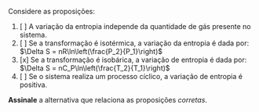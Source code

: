 Considere as proposições:

1. [ ] A variação da entropia independe da quantidade de gás presente no sistema.   
2. [ ] Se a transformação é isotérmica, a variação da entropia é dada por: $\Delta S = nR\ln\left(\frac{P_2}{P_1}\right)$
3. [x] Se a transformação é isobárica, a variação de entropia é dada por: $\Delta S = nC_P\ln\left(\frac{T_2}{T_1}\right)$  
4. [ ] Se o sistema realiza um processo cíclico, a variação de entropia é positiva. 

**Assinale** a alternativa que relaciona as proposições *corretas*.

